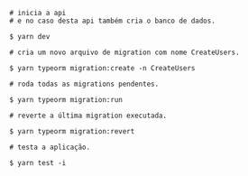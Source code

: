 ```!/bin/bash
# inicia a api 
# e no caso desta api também cria o banco de dados.

$ yarn dev
```

```!/bin/bash
# cria um novo arquivo de migration com nome CreateUsers.

$ yarn typeorm migration:create -n CreateUsers
```

```!/bin/bash
# roda todas as migrations pendentes.

$ yarn typeorm migration:run
```

```!/bin/bash
# reverte a última migration executada.

$ yarn typeorm migration:revert
```

```!/bin/bash
# testa a aplicação.

$ yarn test -i
```
